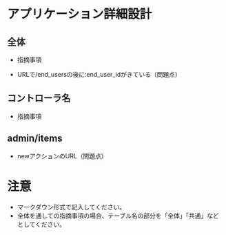 # アプリケーション詳細設計
## 全体
- 指摘事項

- URLで/end_usersの後に:end_user_idがきている（問題点）

## コントローラ名
- 指摘事項

## admin/items
- newアクションのURL（問題点）

# 注意
* マークダウン形式で記入してください。
* 全体を通しての指摘事項の場合、テーブル名の部分を「全体」「共通」などとしてください。
